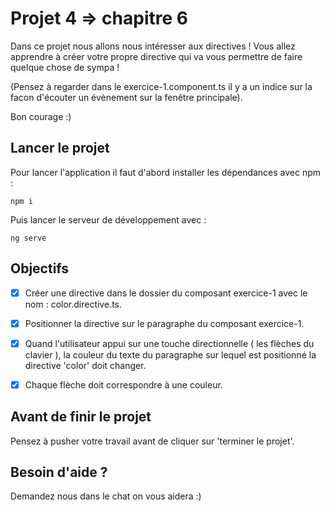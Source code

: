 # Projet 4 => chapitre 6

Dans ce projet nous allons nous intéresser aux directives ! Vous allez apprendre à créer votre propre directive qui va 
vous permettre de faire quelque chose de sympa !

(Pensez à regarder dans le exercice-1.component.ts il y a un indice sur la facon d'écouter un évènement sur la fenêtre principale).

Bon courage :)

## Lancer le projet

Pour lancer l'application il faut d'abord installer les dépendances avec npm : 

`npm i`

Puis lancer le serveur de développement avec : 

`ng serve`

## Objectifs
- [x] Créer une directive dans le dossier du composant exercice-1 avec le nom : color.directive.ts.
- [x] Positionner la directive sur le paragraphe du composant exercice-1.
- [x] Quand l'utilisateur appui sur une touche directionnelle ( les flèches du clavier ), la couleur du texte du paragraphe sur lequel est positionné la directive 'color' doit changer.
- [x] Chaque flèche doit correspondre à une couleur.

      
## Avant de finir le projet

Pensez à pusher votre travail avant de cliquer sur 'terminer le projet'.

## Besoin d'aide ?

Demandez nous dans le chat on vous aidera :)
